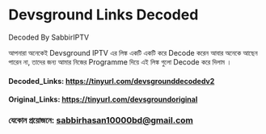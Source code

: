 # Devsground Links Decoded
Decoded By SabbirIPTV

আপনারা অনেকেই Devsground IPTV এর লিঙ্ক একটি একটি করে Decode করেন আবার অনেকে আছেন পারেন না, তাদের জন্য আমার নিজের Programme দিয়ে এই লিঙ্ক গুলো Decode করে দিলাম । 

#### Decoded_Links: https://tinyurl.com/devsgrounddecodedv2
#### Original_Links: https://tinyurl.com/devsgroundoriginal

### যেকোন প্রয়োজনে: sabbirhasan10000bd@gmail.com
